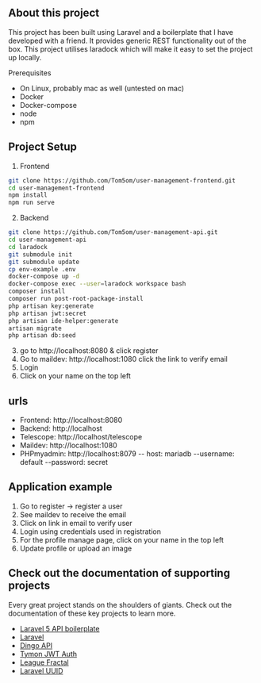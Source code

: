 ## About this project

This project has been built using Laravel and a boilerplate that I have developed with a friend. It provides generic REST functionality out of the box.
This project utilises laradock which will make it easy to set the project up locally.

Prerequisites
* On Linux, probably mac as well (untested on mac)
* Docker
* Docker-compose
* node
* npm


## Project Setup

1. Frontend

```bash
git clone https://github.com/Tom5om/user-management-frontend.git
cd user-management-frontend
npm install
npm run serve
```

2. Backend
```bash
git clone https://github.com/Tom5om/user-management-api.git
cd user-management-api
cd laradock
git submodule init
git submodule update
cp env-example .env
docker-compose up -d
docker-compose exec --user=laradock workspace bash
composer install
composer run post-root-package-install
php artisan key:generate
php artisan jwt:secret
php artisan ide-helper:generate
artisan migrate
php artisan db:seed
```
3. go to http://localhost:8080 & click register
4. Go to maildev: http://localhost:1080 click the link to verify email
5. Login
6. Click on your name on the top left

## urls
* Frontend: http://localhost:8080
* Backend: http://localhost
* Telescope: http://localhost/telescope
* Maildev: http://localhost:1080
* PHPmyadmin: http://localhost:8079 -- host: mariadb --username: default --password: secret

## Application example
1. Go to register -> register a user
2. See maildev to receive the email
3. Click on link in email to verify user
4. Login using credentials used in registration
5. For the profile manage page, click on your name in the top left
5. Update profile or upload an image

## Check out the documentation of supporting projects

Every great project stands on the shoulders of giants. Check out the documentation of these key projects to learn more.

 - [Laravel 5 API boilerplate](https://github.com/specialtactics/l5-api-boilerplate)
 - [Laravel](https://laravel.com/docs/)
 - [Dingo API](https://github.com/dingo/api/wiki)
 - [Tymon JWT Auth](https://github.com/tymondesigns/jwt-auth)
 - [League Fractal](https://fractal.thephpleague.com/)
 - [Laravel UUID](https://github.com/webpatser/laravel-uuid/tree/2.1.1)

